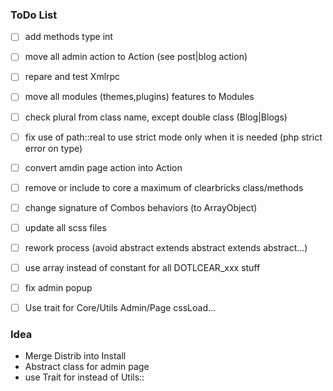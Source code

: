 ### ToDo List

- [ ] add methods type int
- [ ] move all admin action to Action (see post|blog action)
- [ ] repare and test Xmlrpc
- [ ] move all modules (themes,plugins) features to Modules
- [ ] check plural from class name, except double class (Blog|Blogs)
- [ ] fix use of path::real to use strict mode only when it is needed (php strict error on type)
- [ ] convert amdin page action into Action
- [ ] remove or include to core a maximum of clearbricks class/methods
- [ ] change signature of Combos behaviors (to ArrayObject)
- [ ] update all scss files
- [ ] rework process (avoid abstract extends abstract extends abstract...)
- [ ] use array instead of constant for all DOTLCEAR_xxx stuff
- [ ] fix admin popup
- [ ] Use trait for Core/Utils Admin/Page cssLoad...


### Idea

- Merge Distrib into Install
- Abstract class for admin page
- use Trait for instead of Utils::
